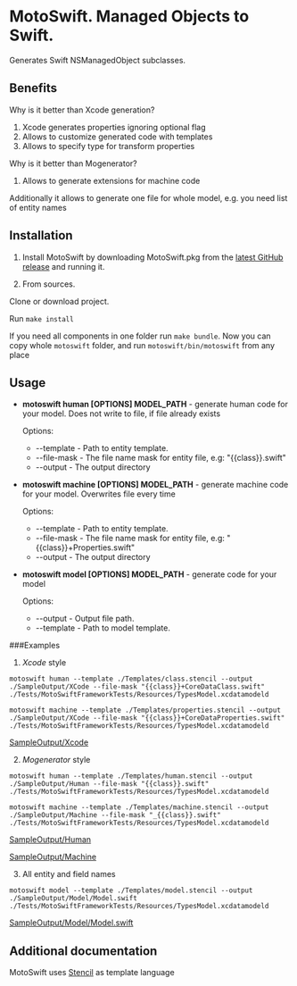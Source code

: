 # MotoSwift. Managed Objects to Swift.
Generates Swift NSManagedObject subclasses.

## Benefits

Why is it better than Xcode generation?

1. Xcode generates properties ignoring optional flag
2. Allows to customize generated code with templates
3. Allows to specify type for transform properties

Why is it better than Mogenerator?

1. Allows to generate extensions for machine code

Additionally it allows to generate one file for whole model, e.g. you need list of entity names

## Installation
1. Install MotoSwift by downloading MotoSwift.pkg from the [latest GitHub release](https://github.com/Igor-Palaguta/MotoSwift/releases/latest) and running it.

2. From sources.

Clone or download project.

Run `make install`

If you need all components in one folder run `make bundle`. Now you can copy whole ```motoswift``` folder, and run ```motoswift/bin/motoswift``` from any place

## Usage

* **motoswift human [OPTIONS] MODEL_PATH** - generate human code for your model. Does not write to file, if file already exists

  Options:
    * --template - Path to entity template.
    * --file-mask - The file name mask for entity file, e.g: "{{class}}.swift"
    * --output - The output directory


* **motoswift machine [OPTIONS] MODEL_PATH** - generate machine code for your model. Overwrites file every time

  Options:
    * --template - Path to entity template.
    * --file-mask - The file name mask for entity file, e.g: "{{class}}+Properties.swift"
    * --output - The output directory


* **motoswift model [OPTIONS] MODEL_PATH** - generate code for your model

  Options:
    * --output - Output file path.
    * --template - Path to model template.


###Examples

1. *Xcode* style

  `motoswift human --template ./Templates/class.stencil --output ./SampleOutput/XCode --file-mask "{{class}}+CoreDataClass.swift" ./Tests/MotoSwiftFrameworkTests/Resources/TypesModel.xcdatamodeld`
  
  `motoswift machine --template ./Templates/properties.stencil --output ./SampleOutput/XCode --file-mask "{{class}}+CoreDataProperties.swift" ./Tests/MotoSwiftFrameworkTests/Resources/TypesModel.xcdatamodeld`
  
  [SampleOutput/Xcode](https://github.com/Igor-Palaguta/MotoSwift/tree/master/SampleOutput/XCode)

2. *Mogenerator* style

  `motoswift human --template ./Templates/human.stencil --output ./SampleOutput/Human --file-mask "{{class}}.swift" ./Tests/MotoSwiftFrameworkTests/Resources/TypesModel.xcdatamodeld`
  
  `motoswift machine --template ./Templates/machine.stencil --output ./SampleOutput/Machine --file-mask "_{{class}}.swift" ./Tests/MotoSwiftFrameworkTests/Resources/TypesModel.xcdatamodeld`
  
  [SampleOutput/Human](https://github.com/Igor-Palaguta/MotoSwift/tree/master/SampleOutput/Human)
  
  [SampleOutput/Machine](https://github.com/Igor-Palaguta/MotoSwift/tree/master/SampleOutput/Machine)

3. All entity and field names

  `motoswift model --template ./Templates/model.stencil --output ./SampleOutput/Model/Model.swift ./Tests/MotoSwiftFrameworkTests/Resources/TypesModel.xcdatamodeld`
  
  [SampleOutput/Model/Model.swift](https://github.com/Igor-Palaguta/MotoSwift/tree/master/SampleOutput/Model/Model.swift)

## Additional documentation
MotoSwift uses [Stencil](https://github.com/kylef/Stencil) as template language
